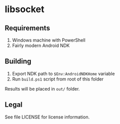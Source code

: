 # libsocket

## Requirements

1. Windows machine with PowerShell
2. Fairly modern Android NDK

## Building

1. Export NDK path to `$Env:AndroidNDKHome` variable
2. Run `build.ps1` script from root of this folder

Results will be placed in `out/` folder.

## Legal

See file LICENSE for license information.
